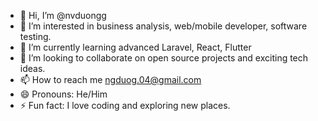 - 👋 Hi, I’m @nvduongg
- 👀 I’m interested in business analysis, web/mobile developer, software testing.
- 🌱 I’m currently learning advanced Laravel, React, Flutter
- 💞️ I’m looking to collaborate on open source projects and exciting tech ideas.
- 📫 How to reach me ngduog.04@gmail.com
- 😄 Pronouns: He/Him
- ⚡ Fun fact: I love coding and exploring new places.

<!---
nvduongg/nvduongg is a ✨ special ✨ repository because its `README.md` (this file) appears on your GitHub profile.
You can click the Preview link to take a look at your changes.
--->
